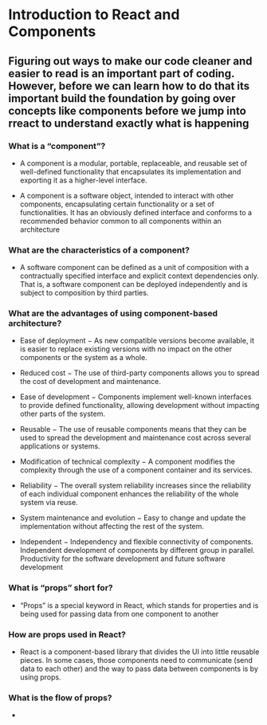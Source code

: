 # Introduction to React and Components #

## Figuring out ways to make our code cleaner and easier to read is an important part of coding. However, before we can learn how to do that its important build the foundation by going over concepts like components before we jump into rreact to understand exactly what is happening ##

### What is a “component”? ###

- A component is a modular, portable, replaceable, and reusable set of well-defined functionality that encapsulates its implementation and exporting it as a higher-level interface.

- A component is a software object, intended to interact with other components, encapsulating certain functionality or a set of functionalities. It has an obviously defined interface and conforms to a recommended behavior common to all components within an architecture

### What are the characteristics of a component? ###

- A software component can be defined as a unit of composition with a contractually specified interface and explicit context dependencies only. That is, a software component can be deployed independently and is subject to composition by third parties.

### What are the advantages of using component-based architecture? ###

- Ease of deployment − As new compatible versions become available, it is easier to replace existing versions with no impact on the other components or the system as a whole.

- Reduced cost − The use of third-party components allows you to spread the cost of development and maintenance.

- Ease of development − Components implement well-known interfaces to provide defined functionality, allowing development without impacting other parts of the system.

- Reusable − The use of reusable components means that they can be used to spread the development and maintenance cost across several applications or systems.

- Modification of technical complexity − A component modifies the complexity through the use of a component container and its services.

- Reliability − The overall system reliability increases since the reliability of each individual component enhances the reliability of the whole system via reuse.

- System maintenance and evolution − Easy to change and update the implementation without affecting the rest of the system.

- Independent − Independency and flexible connectivity of components. Independent development of components by different group in parallel. Productivity for the software development and future software development

### What is “props” short for? ###

- “Props” is a special keyword in React, which stands for properties and is being used for passing data from one component to another

### How are props used in React? ###

- React is a component-based library that divides the UI into little reusable pieces. In some cases, those components need to communicate (send data to each other) and the way to pass data between components is by using props.

### What is the flow of props? ###

- 